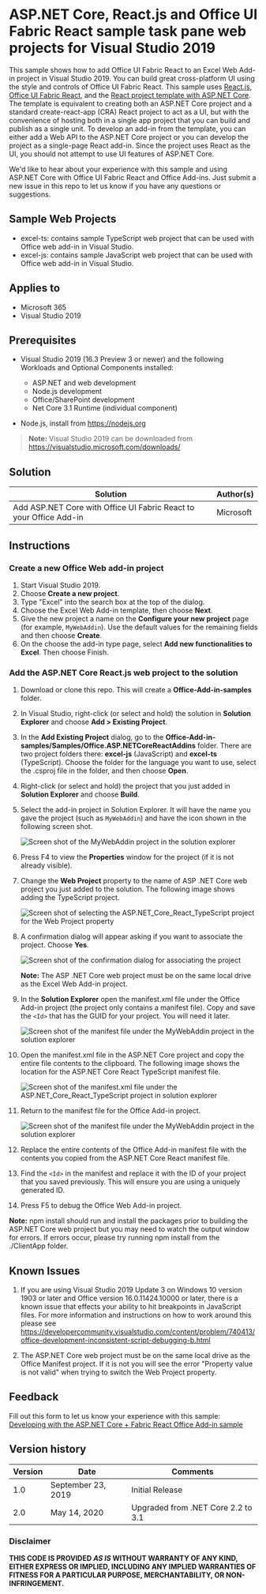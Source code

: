 # ASP.NET Core, React.js and Office UI Fabric React sample task pane web projects for Visual Studio 2019

This sample shows how to add Office UI Fabric React to an Excel Web Add-in project in Visual Studio 2019. You can build great cross-platform UI using the style and controls of Office UI Fabric React. This sample uses [React.js](https://reactjs.org/), [Office UI Fabric React](https://github.com/OfficeDev/office-ui-fabric-react), and the [React project template with ASP.NET Core](https://learn.microsoft.com/aspnet/core/client-side/spa/react). The template is equivalent to creating both an ASP.NET Core project and a standard create-react-app (CRA) React project to act as a UI, but with the convenience of hosting both in a single app project that you can build and publish as a single unit. To develop an add-in from the template, you can either add a Web API to the ASP.NET Core project or you can develop the project as a single-page React add-in. Since the project uses React as the UI, you should not attempt to use UI features of ASP.NET Core.

We'd like to hear about your experience with this sample and using ASP.NET Core with Office UI Fabric React and Office Add-ins. Just submit a new issue in this repo to let us know if you have any questions or suggestions.

## Sample Web Projects

- excel-ts: contains sample TypeScript web project that can be used with Office web add-in in Visual Studio.
- excel-js: contains sample JavaScript web project that can be used with Office web add-in in Visual Studio.

## Applies to

- Microsoft 365
- Visual Studio 2019

## Prerequisites

- Visual Studio 2019 (16.3 Preview 3 or newer) and the following Workloads and Optional Components installed:

  - ASP.NET and web development
  - Node.js development
  - Office/SharePoint development
  - Net Core 3.1 Runtime (individual component)

- Node.js, install from https://nodejs.org

> **Note:** Visual Studio 2019 can be downloaded from https://visualstudio.microsoft.com/downloads/

## Solution

| Solution                                                           | Author(s) |
| ------------------------------------------------------------------ | --------- |
| Add ASP.NET Core with Office UI Fabric React to your Office Add-in | Microsoft |

## Instructions

### Create a new Office Web add-in project

1. Start Visual Studio 2019.
2. Choose **Create a new project**.
3. Type "Excel" into the search box at the top of the dialog.
4. Choose the Excel Web Add-in template, then choose **Next**.
5. Give the new project a name on the **Configure your new project** page (for example, `MyWebAddin`). Use the default values for the remaining fields and then choose **Create**.
6. On the choose the add-in type page, select **Add new functionalities to Excel**. Then choose Finish.

### Add the ASP.NET Core React.js web project to the solution

1. Download or clone this repo. This will create a **Office-Add-in-samples** folder.
2. In Visual Studio, right-click (or select and hold) the solution in **Solution Explorer** and choose **Add > Existing Project**.
3. In the **Add Existing Project** dialog, go to the **Office-Add-in-samples/Samples/Office.ASP.NETCoreReactAddins** folder. There are two project folders there: **excel-js** (JavaScript) and **excel-ts** (TypeScript). Choose the folder for the language you want to use, select the .csproj file in the folder, and then choose **Open**.
4. Right-click (or select and hold) the project that you just added in **Solution Explorer** and choose **Build**.
5. Select the add-in project in Solution Explorer. It will have the name you gave the project (such as `MyWebAddin`) and have the icon shown in the following screen shot.

   ![Screen shot of the MyWebAddin project in the solution explorer](web-addin-project.png)

6. Press F4 to view the **Properties** window for the project (if it is not already visible).
7. Change the **Web Project** property to the name of ASP .NET Core web project you just added to the solution. The following image shows adding the TypeScript project.

   ![Screen shot of selecting the ASP.NET_Core_React_TypeScript project for the Web Project property](associate-web-project.png)

8. A confirmation dialog will appear asking if you want to associate the project. Choose **Yes**.

   ![Screen shot of the confirmation dialog for associating the project](confirm-associate-project.png)

   **Note:** The ASP .NET Core web project must be on the same local drive as the Excel Web Add-in project.

9. In the **Solution Explorer** open the manifest.xml file under the Office Add-in project (the project only contains a manifest file). Copy and save the `<Id>` that has the GUID for your project. You will need it later.

   ![Screen shot of the manifest file under the MyWebAddin project in the solution explorer](project-manifest.png)

10. Open the manifest.xml file in the ASP.NET Core project and copy the entire file contents to the clipboard. The following image shows the location for the ASP.NET Core React TypeScript manifest file.

    ![Screen shot of the manifest.xml file under the ASP.NET_Core_React_TypeScript project in solution explorer](aspnet-core-manifest.png)

11. Return to the manifest file for the Office Add-in project.

    ![Screen shot of the manifest file under the MyWebAddin project in the solution explorer](project-manifest.png)

12. Replace the entire contents of the Office Add-in manifest file with the contents you copied from the ASP.NET Core React manifest file.
13. Find the `<Id>` in the manifest and replace it with the ID of your project that you saved previously. This will ensure you are using a uniquely generated ID.
14. Press F5 to debug the Office Web Add-in project.

**Note:** npm install should run and install the packages prior to building the ASP.NET Core web project but you may need to watch the output window for errors. If errors occur, please try running npm install from the ./ClientApp folder.

## Known Issues

1. If you are using Visual Studio 2019 Update 3 on Windows 10 version 1903 or later and Office version 16.0.11424.10000 or later, there is a known issue that effects your ability to hit breakpoints in JavaScript files. For more information and instructions on how to work around this please see https://developercommunity.visualstudio.com/content/problem/740413/office-development-inconsistent-script-debugging-b.html

2. The ASP.NET Core web project must be on the same local drive as the Office Manifest project. If it is not you will see the error "Property value is not valid" when trying to switch the Web Project property.

## Feedback

Fill out this form to let us know your experience with this sample: [Developing with the ASP.NET Core + Fabric React Office Add-in sample](https://forms.microsoft.com/Pages/ResponsePage.aspx?id=v4j5cvGGr0GRqy180BHbR9Kwcf15u95EqS7NUgPuo5xUN0dYSFdQNVhFRDBaMjI1SDNXNFlKSkFNMC4u)

## Version history

| Version | Date               | Comments                           |
| ------- | ------------------ | ---------------------------------- |
| 1.0     | September 23, 2019 | Initial Release                    |
| 2.0     | May 14, 2020       | Upgraded from .NET Core 2.2 to 3.1 |

### Disclaimer

**THIS CODE IS PROVIDED _AS IS_ WITHOUT WARRANTY OF ANY KIND, EITHER EXPRESS OR IMPLIED, INCLUDING ANY IMPLIED WARRANTIES OF FITNESS FOR A PARTICULAR PURPOSE, MERCHANTABILITY, OR NON-INFRINGEMENT.**
